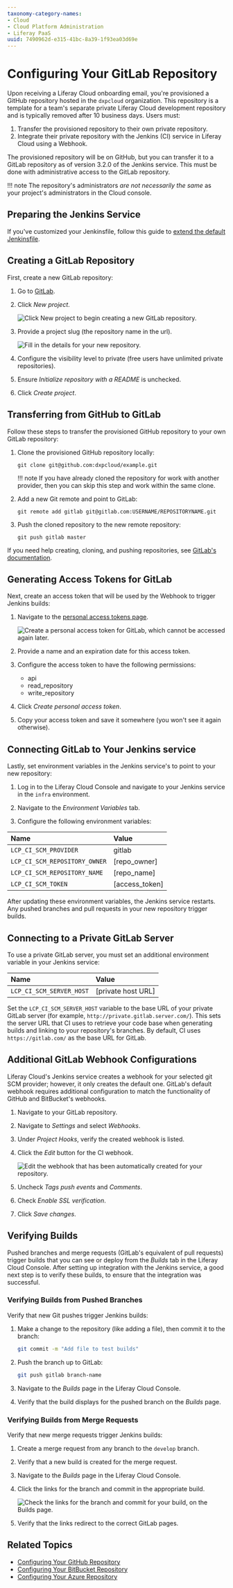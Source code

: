 ```yaml
---
taxonomy-category-names:
- Cloud
- Cloud Platform Administration
- Liferay PaaS
uuid: 7490962d-e315-41bc-8a39-1f93ea03d69e
---
```

# Configuring Your GitLab Repository

Upon receiving a Liferay Cloud onboarding email, you're provisioned a GitHub repository hosted in the `dxpcloud` organization. This repository is a template for a team's separate private Liferay Cloud development repository and is typically removed after 10 business days. Users must:

1. Transfer the provisioned repository to their own private repository.
1. Integrate their private repository with the Jenkins (CI) service in Liferay Cloud using a Webhook.

The provisioned repository will be on GitHub, but you can transfer it to a GitLab repository as of version 3.2.0 of the Jenkins service. This must be done with administrative access to the GitLab repository.

!!! note
    The repository's administrators *are not necessarily the same* as your project's administrators in the Cloud console.

## Preparing the Jenkins Service

If you've customized your Jenkinsfile, follow this guide to [extend the default Jenkinsfile](../platform-services/continuous-integration.md#extending-the-default-jenkinsfile).

## Creating a GitLab Repository

First, create a new GitLab repository:

1. Go to [GitLab](https://gitlab.com).

1. Click *New project*.

   ![Click New project to begin creating a new GitLab repository.](./configuring-your-gitlab-repository/images/01.png)

1. Provide a project slug (the repository name in the url).

   ![Fill in the details for your new repository.](./configuring-your-gitlab-repository/images/02.png)

1. Configure the visibility level to private (free users have unlimited private repositories).

1. Ensure *Initialize repository with a README* is unchecked.

1. Click *Create project*.

## Transferring from GitHub to GitLab

Follow these steps to transfer the provisioned GitHub repository to your own GitLab repository:

1. Clone the provisioned GitHub repository locally:

   ```git clone git@github.com:dxpcloud/example.git```

   !!! note
       If you have already cloned the repository for work with another provider, then you can skip this step and work within the same clone.

1. Add a new Git remote and point to GitLab:

   ```git remote add gitlab git@gitlab.com:USERNAME/REPOSITORYNAME.git```

1. Push the cloned repository to the new remote repository:

   ```git push gitlab master```

If you need help creating, cloning, and pushing repositories, see [GitLab's documentation](https://docs.gitlab.com/ee/gitlab-basics/start-using-git.html).

## Generating Access Tokens for GitLab

Next, create an access token that will be used by the Webhook to trigger Jenkins builds:

1. Navigate to the [personal access tokens page](https://gitlab.com/profile/personal_access_tokens).

   ![Create a personal access token for GitLab, which cannot be accessed again later.](./configuring-your-gitlab-repository/images/03.png)

1. Provide a name and an expiration date for this access token.

1. Configure the access token to have the following permissions:

   - api
   - read_repository
   - write_repository

1. Click *Create personal access token*.

1. Copy your access token and save it somewhere (you won't see it again otherwise).

## Connecting GitLab to Your Jenkins service

Lastly, set environment variables in the Jenkins service's to point to your new repository:

1. Log in to the Liferay Cloud Console and navigate to your Jenkins service in the `infra` environment.

1. Navigate to the *Environment Variables* tab.

1. Configure the following environment variables:

| Name                          | Value          |
| :---------------------------- | :------------- |
| `LCP_CI_SCM_PROVIDER`         | gitlab         |
| `LCP_CI_SCM_REPOSITORY_OWNER` | [repo_owner]   |
| `LCP_CI_SCM_REPOSITORY_NAME`  | [repo_name]    |
| `LCP_CI_SCM_TOKEN`            | [access_token] |

After updating these environment variables, the Jenkins service restarts. Any pushed branches and pull requests in your new repository trigger builds.

## Connecting to a Private GitLab Server

To use a private GitLab server, you must set an additional environment variable in your Jenkins service:

| Name                     | Value              |
| :----------------------- | :----------------- |
| `LCP_CI_SCM_SERVER_HOST` | [private host URL] |

Set the `LCP_CI_SCM_SERVER_HOST` variable to the base URL of your private GitLab server (for example, `http://private.gitlab.server.com/`). This sets the server URL that CI uses to retrieve your code base when generating builds and linking to your repository's branches. By default, CI uses `https://gitlab.com/` as the base URL for GitLab.

## Additional GitLab Webhook Configurations

Liferay Cloud's Jenkins service creates a webhook for your selected git SCM provider; however, it only creates the default one. GitLab's default webhook requires additional configuration to match the functionality of GitHub and BitBucket's webhooks.

1. Navigate to your GitLab repository.

1. Navigate to *Settings* and select *Webhooks*.

1. Under *Project Hooks*, verify the created webhook is listed.

1. Click the *Edit* button for the CI webhook.

   ![Edit the webhook that has been automatically created for your repository.](./configuring-your-gitlab-repository/images/04.png)

1. Uncheck *Tags push events* and *Comments*.

1. Check *Enable SSL verification*.

1. Click *Save changes*.

## Verifying Builds

Pushed branches and merge requests (GitLab's equivalent of pull requests) trigger builds that you can see or deploy from the *Builds* tab in the Liferay Cloud Console. After setting up integration with the Jenkins service, a good next step is to verify these builds, to ensure that the integration was successful.

### Verifying Builds from Pushed Branches

Verify that new Git pushes trigger Jenkins builds:

1. Make a change to the repository (like adding a file), then commit it to the branch:

   ```bash
   git commit -m "Add file to test builds"
   ```

1. Push the branch up to GitLab:

   ```bash
   git push gitlab branch-name
   ```

1. Navigate to the *Builds* page in the Liferay Cloud Console.

1. Verify that the build displays for the pushed branch on the *Builds* page.

### Verifying Builds from Merge Requests

Verify that new merge requests trigger Jenkins builds:

1. Create a merge request from any branch to the `develop` branch.

1. Verify that a new build is created for the merge request.

1. Navigate to the *Builds* page in the Liferay Cloud Console.

1. Click the links for the branch and commit in the appropriate build.

   ![Check the links for the branch and commit for your build, on the Builds page.](./configuring-your-gitlab-repository/images/05.png)

1. Verify that the links redirect to the correct GitLab pages.

## Related Topics

- [Configuring Your GitHub Repository](./configuring-your-github-repository.md)
- [Configuring Your BitBucket Repository](./configuring-your-bitbucket-repository.md)
- [Configuring Your Azure Repository](./configuring-your-azure-repository.md)
